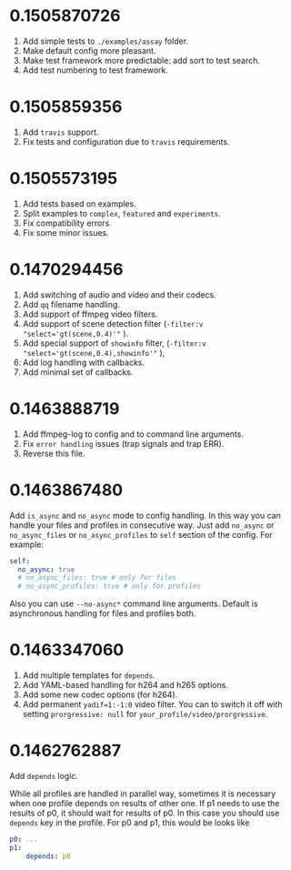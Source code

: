# 0.1505870726

1. Add simple tests to `./examples/assay` folder.
2. Make default config more pleasant.
3. Make test framework more predictable: add sort to test search.
4. Add test numbering to test framework.

# 0.1505859356

1. Add `travis` support.
2. Fix tests and configuration due to `travis` requirements.


# 0.1505573195

1. Add tests based on examples.
2. Split examples to `complex`, `featured` and `experiments`.
3. Fix compatibility errors.
4. Fix some minor issues.

# 0.1470294456

1.  Add switching of audio and video and their codecs.
2.  Add `qq` filename handling.
3.  Add support of ffmpeg video filters.
4.  Add support of scene detection filter
    (`-filter:v "select='gt(scene,0.4)'"` ).
4. Add special support of `showinfo` filter,
    (`-filter:v "select='gt(scene,0.4),showinfo'"` ),
5. Add log handling with callbacks.
6. Add minimal set of callbacks.

# 0.1463888719 

1. Add ffmpeg-log to config and to command line arguments.
2. Fix `error handling` issues (trap signals and trap ERR).
3. Reverse this file.

# 0.1463867480

Add `is_async` and `no_async` mode to config handling.
In this way you can handle your files and profiles 
in consecutive way. Just add `no_async` or `no_async_files` 
or `no_async_profiles` to `self` section of the config.
For example:
```YAML
self:
  no_async: true 
  # no_async_files: true # only for files
  # no_async_profiles: true # only for profiles
```
Also you can use `--no-async*` command line arguments.
Default is asynchronous handling for files and profiles both.

# 0.1463347060

1.  Add multiple templates for `depends`.
2.  Add YAML-based handling for h264 and h265 options.
3.  Add some new codec options (for h264).
4.  Add permanent `yadif=1:-1:0` video filter. 
    You can to switch it off with setting `prorgressive: null` 
    for `your_profile/video/prorgressive`.

# 0.1462762887

Add `depends` logic.

While all profiles are handled in parallel way, sometimes it is 
necessary when one profile depends on results of other one. 
If p1 needs to use the results of p0, it should wait for results of p0.
In this case you should use `depends` key in the profile.
For p0 and p1, this would be looks like 

```YAML
p0: ...
p1: 
    depends: p0

```








